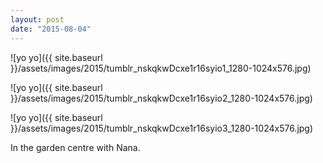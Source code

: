```yaml
---
layout: post
date: "2015-08-04"
---
```


![yo yo]({{ site.baseurl }}/assets/images/2015/tumblr_nskqkwDcxe1r16syio1_1280-1024x576.jpg)

![yo yo]({{ site.baseurl }}/assets/images/2015/tumblr_nskqkwDcxe1r16syio2_1280-1024x576.jpg)

![yo yo]({{ site.baseurl }}/assets/images/2015/tumblr_nskqkwDcxe1r16syio3_1280-1024x576.jpg)

In the garden centre with Nana.
